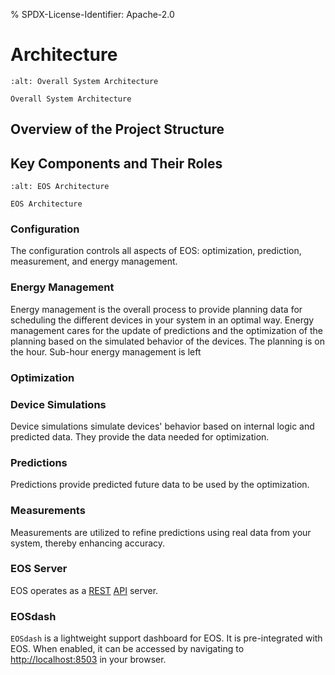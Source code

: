 % SPDX-License-Identifier: Apache-2.0

# Architecture

```{figure} ../_static/architecture-overall.png
:alt: Overall System Architecture

Overall System Architecture
```

## Overview of the Project Structure

## Key Components and Their Roles

```{figure} ../_static/architecture-system.png
:alt: EOS Architecture

EOS Architecture
```

### Configuration

The configuration controls all aspects of EOS: optimization, prediction, measurement, and energy
management.

### Energy Management

Energy management is the overall process to provide planning data for scheduling the different
devices in your system in an optimal way. Energy management cares for the update of predictions and
the optimization of the planning based on the simulated behavior of the devices. The planning is on
the hour. Sub-hour energy management is left

### Optimization

### Device Simulations

Device simulations simulate devices' behavior based on internal logic and predicted data. They
provide the data needed for optimization.

### Predictions

Predictions provide predicted future data to be used by the optimization.

### Measurements

Measurements are utilized to refine predictions using real data from your system, thereby enhancing
accuracy.

### EOS Server

EOS operates as a [REST](https://en.wikipedia.org/wiki/REST) [API](https://restfulapi.net/) server.

### EOSdash

`EOSdash` is a lightweight support dashboard for EOS. It is pre-integrated with EOS. When enabled,
it can be accessed by navigating to [http://localhost:8503](http://localhost:8503) in your browser.
